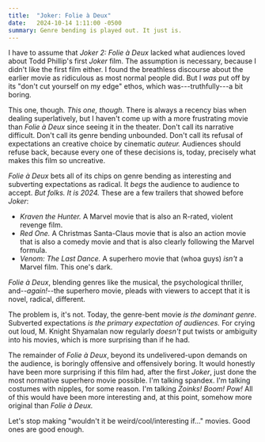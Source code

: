 ```yaml
---
title:  "Joker: Folie à Deux"
date:   2024-10-14 1:11:00 -0500
summary: Genre bending is played out. It just is.
---
```


I have to assume that *Joker 2: Folie à Deux* lacked what audiences
loved about Todd Phillip's first *Joker* film. The assumption is
necessary, because I didn't like the first film either. I found the
breathless discourse about the earlier movie as ridiculous as most
normal people did. But I *was* put off by its "don't cut yourself on my
edge" ethos, which was---truthfully---a bit boring.

This one, though. *This one, though.* There is always a recency bias
when dealing superlatively, but I haven't come up with a more
frustrating movie than *Folie à Deux* since seeing it in the theater.
Don't call its narrative difficult. Don't call its genre bending
unbounded. Don't call its refusal of expectations an creative choice by
cinematic *auteur.* Audiences should refuse back, because every one of
these decisions is, today, precisely what makes this film so uncreative.

*Folie à Deux* bets all of its chips on genre bending as interesting and
subverting expectations as radical. It *begs* the audience to audience
to accept. *But folks. It is 2024.* These are a few trailers that showed
before *Joker*:

-   *Kraven the Hunter.* A Marvel movie that is also an R-rated, violent
    revenge film.
-   *Red One.* A Christmas Santa-Claus movie that is also an action
    movie that is also a comedy movie and that is also clearly following
    the Marvel formula.
-   *Venom:* *The Last Dance.* A superhero movie that (whoa guys)
    *isn't* a Marvel film. This one's dark.

*Folie à Deux*, blending genres like the musical, the psychological
thriller, and--*again!*--the superhero movie, pleads with viewers to
accept that it is novel, radical, different.

The problem is, it's not. Today, the genre-bent movie *is the dominant
genre*. Subverted expectations *is the primary expectation of
audiences.* For crying out loud, M. Knight Shyamalan now regularly
*doesn't* put twists or ambiguity into his movies, which is more
surprising than if he had.

The remainder of *Folie à Deux*, beyond its undelivered-upon demands on
the audience, is boringly offensive and offensively boring. It would
honestly have been more surprising if this film had, after the first
*Joker*, just done the most normative superhero movie possible. I'm
talking spandex. I'm talking costumes with nipples, for some reason. I'm
talking *Zoinks! Boom! Pow!* All of this would have been more
interesting and, at this point, somehow more original than *Folie à
Deux.*

Let's stop making "wouldn't it be weird/cool/interesting if..." movies.
Good ones are good enough.
